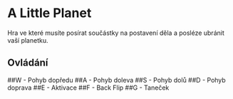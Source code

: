 # A Little Planet
Hra ve které musíte posírat součástky na postavení děla a posléze ubránit vaší planetku.
## Ovládání
##W - Pohyb dopředu
##A - Pohyb doleva
##S - Pohyb dolů
##D - Pohyb doprava 
##E - Aktivace
##F - Back Flip
##G - Taneček

